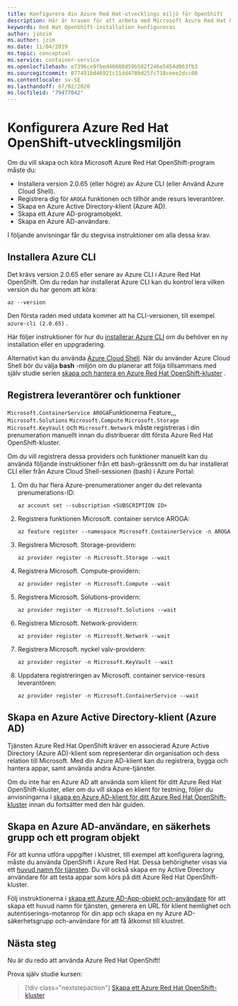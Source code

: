 ```yaml
---
title: Konfigurera din Azure Red Hat-utvecklings miljö för OpenShift
description: Här är kraven för att arbeta med Microsoft Azure Red Hat OpenShift.
keywords: Red Hat OpenShift-installation konfigureras
author: jimzim
ms.author: jzim
ms.date: 11/04/2019
ms.topic: conceptual
ms.service: container-service
ms.openlocfilehash: e7396ce9fbed46688d59b582f246e5454d063fb3
ms.sourcegitcommit: 877491bd46921c11dd478bd25fc718ceee2dcc08
ms.contentlocale: sv-SE
ms.lasthandoff: 07/02/2020
ms.locfileid: "79477042"
---
```

# <a name="set-up-your-azure-red-hat-openshift-dev-environment"></a>Konfigurera Azure Red Hat OpenShift-utvecklingsmiljön

Om du vill skapa och köra Microsoft Azure Red Hat OpenShift-program måste du:

* Installera version 2.0.65 (eller högre) av Azure CLI (eller Använd Azure Cloud Shell).
* Registrera dig för `AROGA` funktionen och tillhör ande resurs leverantörer.
* Skapa en Azure Active Directory-klient (Azure AD).
* Skapa ett Azure AD-programobjekt.
* Skapa en Azure AD-användare.

I följande anvisningar får du stegvisa instruktioner om alla dessa krav.

## <a name="install-the-azure-cli"></a>Installera Azure CLI

Det krävs version 2.0.65 eller senare av Azure CLI i Azure Red Hat OpenShift. Om du redan har installerat Azure CLI kan du kontrol lera vilken version du har genom att köra:

```azurecli
az --version
```

Den första raden med utdata kommer att ha CLI-versionen, till exempel `azure-cli (2.0.65)` .

Här följer instruktioner för hur du [installerar Azure CLI](https://docs.microsoft.com/cli/azure/install-azure-cli?view=azure-cli-latest) om du behöver en ny installation eller en uppgradering.

Alternativt kan du använda [Azure Cloud Shell](https://docs.microsoft.com/azure/cloud-shell/overview). När du använder Azure Cloud Shell bör du välja **bash** -miljön om du planerar att följa tillsammans med själv studie serien [skapa och hantera en Azure Red Hat OpenShift-kluster](tutorial-create-cluster.md) .

## <a name="register-providers-and-features"></a>Registrera leverantörer och funktioner

`Microsoft.ContainerService AROGA`Funktionerna Feature,,, `Microsoft.Solutions` `Microsoft.Compute` `Microsoft.Storage` `Microsoft.KeyVault` och `Microsoft.Network` måste registreras i din prenumeration manuellt innan du distribuerar ditt första Azure Red Hat OpenShift-kluster.

Om du vill registrera dessa providers och funktioner manuellt kan du använda följande instruktioner från ett bash-gränssnitt om du har installerat CLI eller från Azure Cloud Shell-sessionen (bash) i Azure Portal:

1. Om du har flera Azure-prenumerationer anger du det relevanta prenumerations-ID:

    ```azurecli
    az account set --subscription <SUBSCRIPTION ID>
    ```

1. Registrera funktionen Microsoft. container service AROGA:

    ```azurecli
    az feature register --namespace Microsoft.ContainerService -n AROGA
    ```

1. Registrera Microsoft. Storage-providern:

    ```azurecli
    az provider register -n Microsoft.Storage --wait
    ```
    
1. Registrera Microsoft. Compute-providern:

    ```azurecli
    az provider register -n Microsoft.Compute --wait
    ```

1. Registrera Microsoft. Solutions-providern:

    ```azurecli
    az provider register -n Microsoft.Solutions --wait
    ```

1. Registrera Microsoft. Network-providern:

    ```azurecli
    az provider register -n Microsoft.Network --wait
    ```

1. Registrera Microsoft. nyckel valv-providern:

    ```azurecli
    az provider register -n Microsoft.KeyVault --wait
    ```

1. Uppdatera registreringen av Microsoft. container service-resurs leverantören:

    ```azurecli
    az provider register -n Microsoft.ContainerService --wait
    ```

## <a name="create-an-azure-active-directory-azure-ad-tenant"></a>Skapa en Azure Active Directory-klient (Azure AD)

Tjänsten Azure Red Hat OpenShift kräver en associerad Azure Active Directory (Azure AD)-klient som representerar din organisation och dess relation till Microsoft. Med din Azure AD-klient kan du registrera, bygga och hantera appar, samt använda andra Azure-tjänster.

Om du inte har en Azure AD att använda som klient för ditt Azure Red Hat OpenShift-kluster, eller om du vill skapa en klient för testning, följer du anvisningarna i [skapa en Azure AD-klient för ditt Azure Red Hat OpenShift-kluster](howto-create-tenant.md) innan du fortsätter med den här guiden.

## <a name="create-an-azure-ad-user-security-group-and-application-object"></a>Skapa en Azure AD-användare, en säkerhets grupp och ett program objekt

För att kunna utföra uppgifter i klustret, till exempel att konfigurera lagring, måste du använda OpenShift i Azure Red Hat. Dessa behörigheter visas via ett [huvud namn för tjänsten](https://docs.microsoft.com/azure/active-directory/develop/app-objects-and-service-principals#service-principal-object). Du vill också skapa en ny Active Directory användare för att testa appar som körs på ditt Azure Red Hat OpenShift-kluster.

Följ instruktionerna i [skapa ett Azure AD-App-objekt och-användare](howto-aad-app-configuration.md) för att skapa ett huvud namn för tjänsten, generera en URL för klient hemlighet och autentiserings-motanrop för din app och skapa en ny Azure AD-säkerhetsgrupp och-användare för att få åtkomst till klustret.

## <a name="next-steps"></a>Nästa steg

Nu är du redo att använda Azure Red Hat OpenShift!

Prova själv studie kursen:
> [!div class="nextstepaction"]
> [Skapa ett Azure Red Hat OpenShift-kluster](tutorial-create-cluster.md)

[azure-cli-install]: https://docs.microsoft.com/cli/azure/install-azure-cli
